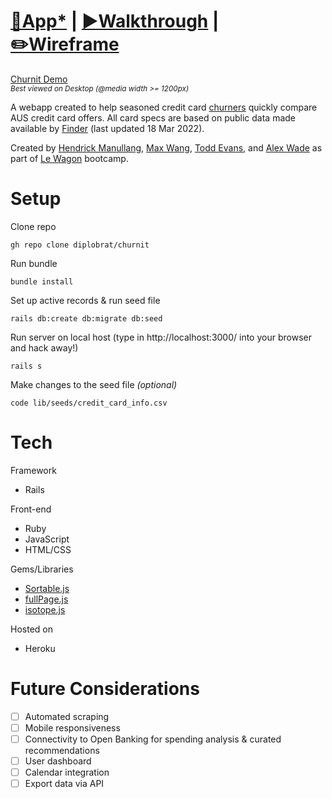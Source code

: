 # [🔗App*](http://www.churnit.me/) | [▶️Walkthrough](https://www.youtube.com/watch?v=1RnXYYraiQc) | [✏️Wireframe](https://www.figma.com/file/Yp653rY8BBTi3twc78XWkJ/UI-Kit%2FPage-Mockup?node-id=138%3A1107)

<!-- ![Main Page Scrolling Preview](/app/assets/images/mainPageScroll.gif?raw=true "Main Page Scrolling Preview")
![Drag & Drop Card preference](/app/assets/images/dragAndDrop.gif?raw=true "Drag and Drop Card Preference") -->
[Churnit Demo](/app/assets/images/churnit1_FxBbx5vD.webm)
<br><sub>_Best viewed on Desktop (@media width >= 1200px)_</sub>

A webapp created to help seasoned credit card [churners](https://www.reddit.com/r/churning/) quickly compare AUS credit card offers. All card specs are based on public data made available by [Finder](https://www.finder.com.au/credit-cards) (last updated 18 Mar 2022).

Created by [Hendrick Manullang](https://github.com/diplobrat), [Max Wang](https://github.com/jlmaxwang), [Todd Evans](https://github.com/tomiev), and [Alex Wade](https://github.com/AlexWade555) as part of [Le Wagon](https://www.lewagon.com/) bootcamp.

# Setup
Clone repo
<pre><code>gh repo clone diplobrat/churnit</code></pre>
Run bundle
<pre><code>bundle install</code></pre>
Set up active records & run seed file
<pre><code>rails db:create db:migrate db:seed</code></pre>
Run server on local host (type in http://localhost:3000/ into your browser and hack away!)
<pre><code>rails s</code></pre>
Make changes to the seed file _(optional)_
<pre><code>code lib/seeds/credit_card_info.csv</code></pre>

# Tech

Framework
* Rails

Front-end
* Ruby
* JavaScript
* HTML/CSS

Gems/Libraries
* [Sortable.js](https://github.com/SortableJS/Sortable)
* [fullPage.js](https://github.com/alvarotrigo/fullPage.js/)
* [isotope.js](https://github.com/metafizzy/isotope)

Hosted on
* Heroku

# Future Considerations #

- [ ] Automated scraping
- [ ] Mobile responsiveness
- [ ] Connectivity to Open Banking for spending analysis & curated recommendations
- [ ] User dashboard
- [ ] Calendar integration
- [ ] Export data via API
